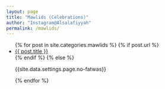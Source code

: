 ```yaml
---
layout: page
title: "Mawlids (Celebrations)"
author: "Instagram@Alsalafiyyah"
permalink: /mawlids/
---
```


<article class="post">
<ul class="posts">
  {% for post in site.categories.mawlids %}
    {% if post.url %}
    <li><a href="{{ post.url }}">{{ post.title }}</a>
    </li>
    {% endif %}
    {% else %}
    <p>{{site.data.settings.page.no-fatwas}}</p>
  {% endfor %}
</ul>
</article>
